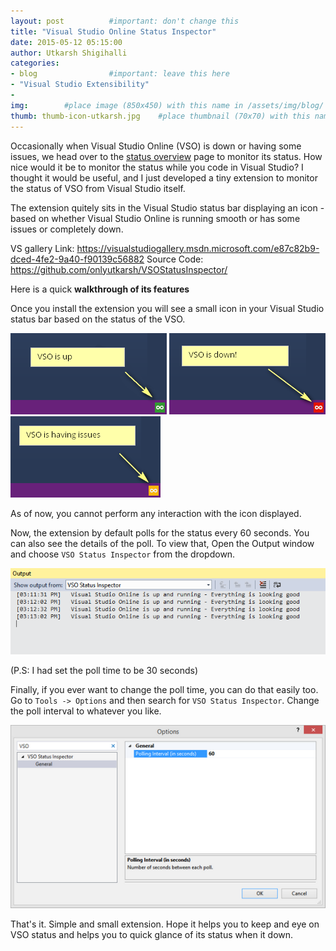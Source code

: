```yaml
---
layout: post          #important: don't change this
title: "Visual Studio Online Status Inspector"
date: 2015-05-12 05:15:00 
author: Utkarsh Shigihalli
categories:
- blog                #important: leave this here
- "Visual Studio Extensibility"
- 
img:        #place image (850x450) with this name in /assets/img/blog/
thumb: thumb-icon-utkarsh.jpg    #place thumbnail (70x70) with this name in /assets/img/blog/thumbs/
---
```

Occasionally when Visual Studio Online (VSO) is down or having some issues, we head over to the [status overview](https://www.visualstudio.com/en-us/support/support-overview-vs.aspx) page to monitor its status. How nice would it be to monitor the status while you code in Visual Studio? I thought it would be useful, and I just developed a tiny extension to monitor the status of VSO from Visual Studio itself. 
<!--more-->

The extension quitely sits in the Visual Studio status bar displaying an icon - based on whether Visual Studio Online is running smooth or has some issues or completely down. 

VS gallery Link: https://visualstudiogallery.msdn.microsoft.com/e87c82b9-dced-4fe2-9a40-f90139c56882
Source Code: https://github.com/onlyutkarsh/VSOStatusInspector/

Here is a quick **walkthrough of its features**

Once you install the extension you will see a small icon in your Visual Studio status bar based on the status of the VSO.

![Alt text](/assets/img/blog/utkarsh/vso_status_inspector_green.png "VSO is up")
![Alt text](/assets/img/blog/utkarsh/vso_status_inspector_red.png "VSO is down")
![Alt text](/assets/img/blog/utkarsh/vso_status_inspector_yellow.png "VSO is yellow")

As of now, you cannot perform any interaction with the icon displayed. 

Now, the extension by default polls for the status every 60 seconds. You can also see the details of the poll. To view that, Open the Output window and choose `VSO Status Inspector` from the dropdown. 

![Alt text](/assets/img/blog/utkarsh/vso_status_inspector_output.png "VSO output")

(P.S: I had set the poll time to be 30 seconds)

Finally, if you ever want to change the poll time, you can do that easily too. Go to `Tools -> Options` and then search for `VSO Status Inspector`. Change the poll interval to whatever you like.

![Alt text](/assets/img/blog/utkarsh/vso_status_inspector_options.png "VSO Options")

That's it. Simple and small extension. Hope it helps you to keep and eye on VSO status and helps you to quick glance of its status when it down. 